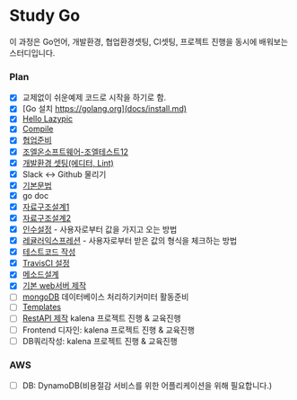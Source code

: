 # Study Go

이 과정은 Go언어, 개발환경, 협업환경셋팅, CI셋팅, 프로젝트 진행을 동시에 배워보는 스터디입니다.

### Plan
- [x] 교제없이 쉬운예제 코드로 시작을 하기로 함.
- [x] [Go 설치 https://golang.org](docs/install.md)
- [x] [Hello Lazypic](docs/hellolazypic.md)
- [x] [Compile](docs/compile.md)
- [x] [협업준비](docs/collaboration.md)
- [x] [조엘온소프트웨어-조엘테스트12](docs/joel_test.md)
- [x] [개발환경 셋팅(에디터, Lint)](docs/devenv.md)
- [x] Slack <-> Github 물리기
- [x] [기본문법](docs/basic.md)
- [x] go doc
- [x] [자료구조설계1](docs/struct.md)
- [x] [자료구조설계2](docs/kalena.md)
- [x] [인수설정](docs/flag.md) - 사용자로부터 값을 가지고 오는 방법
- [x] [레귤러익스프레션](docs/regex.md) - 사용자로부터 받은 값의 형식을 체크하는 방법
- [x] [테스트코드 작성](docs/testcode.md)
- [x] [TravisCI 설정](docs/travisci.md)
- [x] [메소드설계](docs/method.md)
- [x] [기본 web서버 제작](docs/webserver.md)
- [ ] [mongoDB](docs/mongodb.md) 데이터베이스 처리하기커미터 활동준비
- [ ] [Templates](docs/template.md)
- [ ] [RestAPI 제작](docs/restapi.md) kalena 프로젝트 진행 & 교육진행
- [ ] Frontend 디자인: kalena 프로젝트 진행 & 교육진행
- [ ] DB쿼리작성: kalena 프로젝트 진행 & 교육진행

### AWS
- [ ] DB: DynamoDB(비용절감 서비스를 위한 어플리케이션을 위해 필요합니다.)
